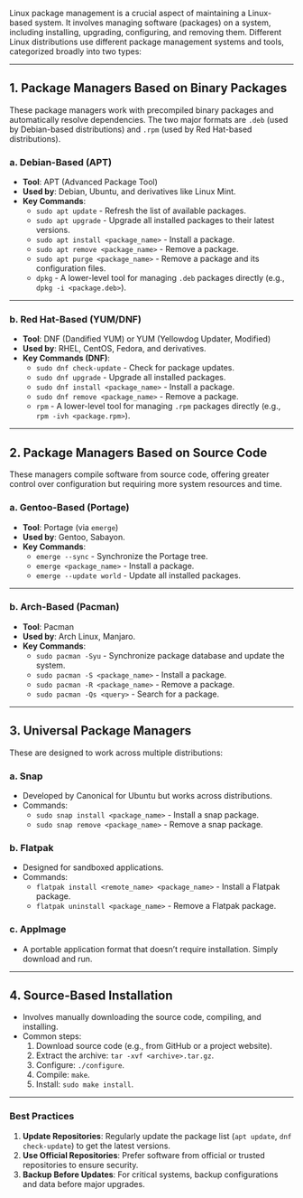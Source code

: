 Linux package management is a crucial aspect of maintaining a Linux-based system. It involves managing software (packages) on a system, including installing, upgrading, configuring, and removing them. Different Linux distributions use different package management systems and tools, categorized broadly into two types:

---

## **1. Package Managers Based on Binary Packages**
These package managers work with precompiled binary packages and automatically resolve dependencies. The two major formats are `.deb` (used by Debian-based distributions) and `.rpm` (used by Red Hat-based distributions).

### **a. Debian-Based (APT)**
- **Tool**: APT (Advanced Package Tool)
- **Used by**: Debian, Ubuntu, and derivatives like Linux Mint.
- **Key Commands**:
  - `sudo apt update` - Refresh the list of available packages.
  - `sudo apt upgrade` - Upgrade all installed packages to their latest versions.
  - `sudo apt install <package_name>` - Install a package.
  - `sudo apt remove <package_name>` - Remove a package.
  - `sudo apt purge <package_name>` - Remove a package and its configuration files.
  - `dpkg` - A lower-level tool for managing `.deb` packages directly (e.g., `dpkg -i <package.deb>`).

---

### **b. Red Hat-Based (YUM/DNF)**
- **Tool**: DNF (Dandified YUM) or YUM (Yellowdog Updater, Modified)
- **Used by**: RHEL, CentOS, Fedora, and derivatives.
- **Key Commands (DNF)**:
  - `sudo dnf check-update` - Check for package updates.
  - `sudo dnf upgrade` - Upgrade all installed packages.
  - `sudo dnf install <package_name>` - Install a package.
  - `sudo dnf remove <package_name>` - Remove a package.
  - `rpm` - A lower-level tool for managing `.rpm` packages directly (e.g., `rpm -ivh <package.rpm>`).

---

## **2. Package Managers Based on Source Code**
These managers compile software from source code, offering greater control over configuration but requiring more system resources and time.

### **a. Gentoo-Based (Portage)**
- **Tool**: Portage (via `emerge`)
- **Used by**: Gentoo, Sabayon.
- **Key Commands**:
  - `emerge --sync` - Synchronize the Portage tree.
  - `emerge <package_name>` - Install a package.
  - `emerge --update world` - Update all installed packages.

---

### **b. Arch-Based (Pacman)**
- **Tool**: Pacman
- **Used by**: Arch Linux, Manjaro.
- **Key Commands**:
  - `sudo pacman -Syu` - Synchronize package database and update the system.
  - `sudo pacman -S <package_name>` - Install a package.
  - `sudo pacman -R <package_name>` - Remove a package.
  - `sudo pacman -Qs <query>` - Search for a package.

---

## **3. Universal Package Managers**
These are designed to work across multiple distributions:
### **a. Snap**
- Developed by Canonical for Ubuntu but works across distributions.
- Commands:
  - `sudo snap install <package_name>` - Install a snap package.
  - `sudo snap remove <package_name>` - Remove a snap package.

### **b. Flatpak**
- Designed for sandboxed applications.
- Commands:
  - `flatpak install <remote_name> <package_name>` - Install a Flatpak package.
  - `flatpak uninstall <package_name>` - Remove a Flatpak package.

### **c. AppImage**
- A portable application format that doesn’t require installation. Simply download and run.

---

## **4. Source-Based Installation**
- Involves manually downloading the source code, compiling, and installing.
- Common steps:
  1. Download source code (e.g., from GitHub or a project website).
  2. Extract the archive: `tar -xvf <archive>.tar.gz`.
  3. Configure: `./configure`.
  4. Compile: `make`.
  5. Install: `sudo make install`.

---

### **Best Practices**
1. **Update Repositories**: Regularly update the package list (`apt update`, `dnf check-update`) to get the latest versions.
2. **Use Official Repositories**: Prefer software from official or trusted repositories to ensure security.
3. **Backup Before Updates**: For critical systems, backup configurations and data before major upgrades.